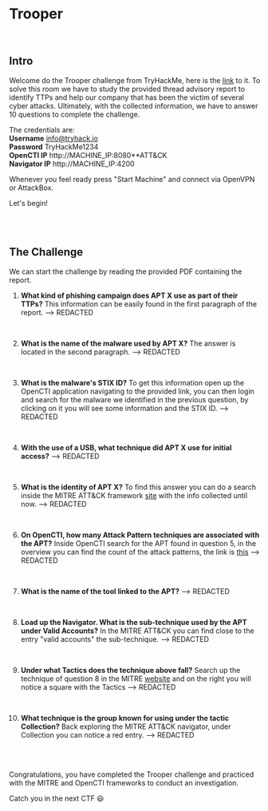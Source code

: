 # Trooper
<br/>

## Intro
Welcome do the  Trooper challenge from TryHackMe, here is the [link](https://tryhackme.com/r/room/trooper) to it.
To solve this room we have to study the provided thread advisory report to identify TTPs and help our company that has been the victim of several cyber attacks.
Ultimately, with the collected information, we have to answer 10 questions to complete the challenge.

The credentials are:<br/>
**Username** info@tryhack.io <br/>
**Password** TryHackMe1234 <br/>
**OpenCTI IP** http://MACHINE_IP:8080**ATT&CK  <br/>
**Navigator IP** http://MACHINE_IP:4200 <br/>

Whenever you feel ready press "Start Machine" and connect via OpenVPN or AttackBox.

Let's begin!

<br/>
<br/>

## The Challenge
We can start the challenge by reading the provided PDF containing the report.

1. **What kind of phishing campaign does APT X use as part of their TTPs?**
   This information can be easily found in the first paragraph of the report.
   --> REDACTED

<br/>

2. **What is the name of the malware used by APT X?**
   The answer is located in the second paragraph.
   --> REDACTED

<br/>

3. **What is the malware's STIX ID?**
   To get this information open up the OpenCTI application navigating to the provided link, you can then login and search for the malware we identified in the previous question, by clicking on it you will see some information and the STIX ID.
   --> REDACTED

<br/>

4. **With the use of a USB, what technique did APT X use for initial access?**
   --> REDACTED

<br/>

5. **What is the identity of APT X?**
   To find this answer you can do a search inside the MITRE ATT&CK framework [site](https://attack.mitre.org/software/S0452/) with the info collected until now.
   --> REDACTED

<br/>

6. **On OpenCTI, how many Attack Pattern techniques are associated with the APT?**
   Inside OpenCTI search for the APT found in question 5, in the overview you can find the count of the attack patterns, the link is [this](http://MACHINE-IP:8080/dashboard/threats/intrusion_sets/d339751b-accf-4967-95c8-9e6bcf5b7315/knowledge/overview)
   --> REDACTED

<br/>

7. **What is the name of the tool linked to the APT?**
   --> REDACTED

<br/>

8. **Load up the Navigator. What is the sub-technique used by the APT under Valid Accounts?**
   In the MITRE ATT&CK you can find close to the entry "valid accounts" the sub-technique.
   --> REDACTED

<br/>

9. **Under what Tactics does the technique above fall?**
   Search up the technique of question 8 in the MITRE [website](https://attack.mitre.org/techniques/T1078/) and on the right you will notice a square with the Tactics
   --> REDACTED

<br/>

10.  **What technique is the group known for using under the tactic Collection?**
    Back exploring the MITRE ATT&CK navigator, under Collection you can notice a red entry.
    --> REDACTED

<br/>
<br/>

Congratulations, you have completed the Trooper challenge and practiced with the MITRE and OpenCTI frameworks to conduct an investigation.

Catch you in the next CTF 😃

